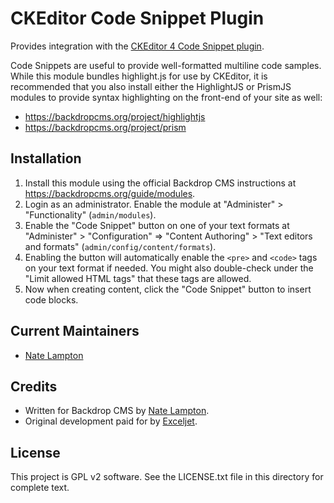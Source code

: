 CKEditor Code Snippet Plugin
============================

Provides integration with the [CKEditor 4 Code Snippet plugin](https://ckeditor.com/docs/ckeditor4/latest/examples/codesnippet.html).

Code Snippets are useful to provide well-formatted multiline code samples.
While this module bundles highlight.js for use by CKEditor, it is recommended
that you also install either the HighlightJS or PrismJS modules to provide
syntax highlighting on the front-end of your site as well:

* https://backdropcms.org/project/highlightjs
* https://backdropcms.org/project/prism

Installation
------------

1. Install this module using the official Backdrop CMS instructions at
   <https://backdropcms.org/guide/modules>.
2. Login as an administrator. Enable the module at "Administer" >
   "Functionality" (`admin/modules`).
3. Enable the "Code Snippet" button on one of your text formats at
   "Administer" > "Configuration" => "Content Authoring" > "Text editors and
   formats" (`admin/config/content/formats`).
4. Enabling the button will automatically enable the `<pre>` and `<code>` tags
   on your text format if needed. You might also double-check under the
   "Limit allowed HTML tags" that these tags are allowed.
5. Now when creating content, click the "Code Snippet" button to insert code
   blocks.

Current Maintainers
-------------------

- [Nate Lampton](https://github.com/quicksketch)

Credits
-------

- Written for Backdrop CMS by [Nate Lampton](https://github.com/quicksketch).
- Original development paid for by [Exceljet](https://exceljet.net/).

License
-------

This project is GPL v2 software.
See the LICENSE.txt file in this directory for complete text.
